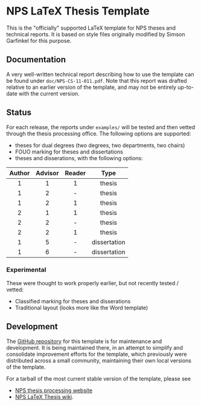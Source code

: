 NPS LaTeX Thesis Template
=========================

This is the "officially" supported LaTeX template
for NPS theses and technical reports. It is
based on style files originally modified by Simson Garfinkel
for this purpose.

Documentation
-------------
A very well-written technical report describing how to use the
template can be found under `doc/NPS-CS-11-011.pdf`. Note that this
report was drafted relative to an earlier version of the template, and may
not be entirely up-to-date with the current version.

Status
------
For each release, the reports under `examples/` will be tested and then vetted 
through the thesis processing office. The following options are supported:

* theses for dual degrees (two degrees, two departments, two chairs)
* FOUO marking for theses and dissertations
* theses and disserations, with the following options:

|  Author | Advisor | Reader | Type   |
|:-------:|:-------:|:------:|:------:|
| 1       | 1       | 1      | thesis |
| 1       | 2       | -      | thesis |
| 1       | 2       | 1      | thesis |
| 2       | 1       | 1      | thesis |
| 2       | 2       | -      | thesis |
| 2       | 2       | 1      | thesis |
| 1       | 5       | -      | dissertation |
| 1       | 6       | -      | dissertation |


### Experimental 
These were thought to work properly earlier, but not recently tested / vetted:

* Classified marking for theses and disserations
* Traditional layout (looks more like the Word template)


Development
-----------
The [GitHub repository](https://github.com/nps-lug/nps-thesis-template) 
for this template is for maintenance and development.
It is being maintained there, in an attempt to simplify and consolidate
improvement efforts for the template, which previously were distributed
across a small community, maintaining their own local versions of the template.

For a tarball of the most current stable version of the template, please see

* [NPS thesis processing website](http://www.nps.edu/research/research1.html)
* [NPS LaTeX Thesis wiki](https://wiki.nps.edu/display/LaTexTP/LaTex+Thesis+Portal).

